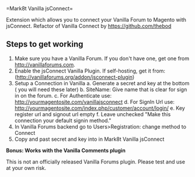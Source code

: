 =Mark8t Vanilla jsConnect=

Extension which allows you to connect your Vanilla Forum to Magento with jsConnect.
Refactor of Vanilla Connect by https://github.com/thebod

Steps to get working
------
1. Make sure you have a Vanilla Forum. If you don't have one, get one from  http://vanillaforums.com.
2. Enable the jsConnect Vanilla Plugin. If self-hosting, get it from: (http://vanillaforums.org/addon/jsconnect-plugin)
3. Setup a Connection in Vanilla
	a. Generate a secret and key at the bottom ( you will need these later)
	b. SiteName: Give name that is clear for sign in on the forum.
	c. For Authenticate use: http://yourmagentosite.com/vanillajsconnect
	d. For SignIn Url use: http://yourmagentosite.com/index.php/customer/account/login/
	e. Key register url and signout url empty
	f. Leave unchecked "Make this connection your default signin method."
4. In Vanilla Forums backend go to Users>Registration: change method to Connect
5. Copy and past secret and key into in Mark8t Vanilla jsConnect 

**Bonus: Works with the Vanilla Comments plugin**

This is not an officially released Vanilla Forums plugin. Please test and use at your own risk.